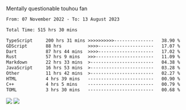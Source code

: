 Mentally questionable touhou fan



<!--START_SECTION:waka-->

```txt
From: 07 November 2022 - To: 13 August 2023

Total Time: 515 hrs 30 mins

TypeScript     200 hrs 31 mins >>>>>>>>>>---------------   38.90 %
GDScript       88 hrs          >>>>---------------------   17.07 %
Dart           87 hrs 44 mins  >>>>---------------------   17.02 %
Rust           57 hrs 9 mins   >>>----------------------   11.09 %
Markdown       22 hrs 33 mins  >------------------------   04.38 %
JavaScript     16 hrs 53 mins  >------------------------   03.28 %
Other          11 hrs 42 mins  >------------------------   02.27 %
HTML           4 hrs 39 mins   -------------------------   00.90 %
C++            4 hrs 5 mins    -------------------------   00.79 %
TOML           3 hrs 30 mins   -------------------------   00.68 %
```

<!--END_SECTION:waka-->

![](https://posei.me/horse_going_hard.gif)
![](https://posei.me/horse_going_hard.gif)

